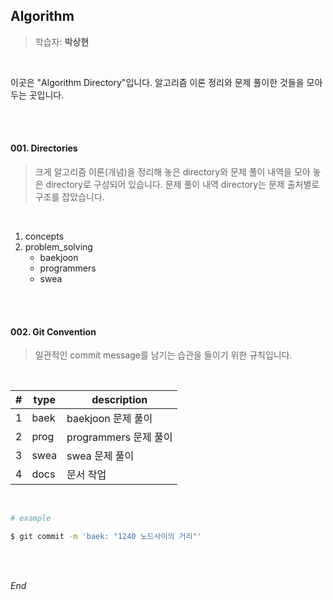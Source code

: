 ## Algorithm

> 학습자: **박상현**

<br>

이곳은 "Algorithm Directory"입니다. 알고리즘 이론 정리와 문제 풀이한 것들을 모아두는 곳입니다.

<br>

<br>

#### 001. Directories

> 크게 알고리즘 이론(개념)을 정리해 놓은 directory와 문제 풀이 내역을 모아 놓은 directory로 구성되어 있습니다. 문제 풀이 내역 directory는 문제 출처별로 구조를 잡았습니다.

<br>

1. concepts
2. problem_solving
   * baekjoon
   * programmers
   * swea

<br>

<br>

#### 002. Git Convention

> 일관적인 commit message를 남기는 습관을 들이기 위한 규칙입니다.

<br>

| #    | type | description           |
| ---- | ---- | --------------------- |
| 1    | baek | baekjoon 문제 풀이    |
| 2    | prog | programmers 문제 풀이 |
| 3    | swea | swea 문제 풀이        |
| 4    | docs | 문서 작업             |

<br>

```bash
# example

$ git commit -m 'baek: "1240 노드사이의 거리"'
```

<br>

<br>

*End*